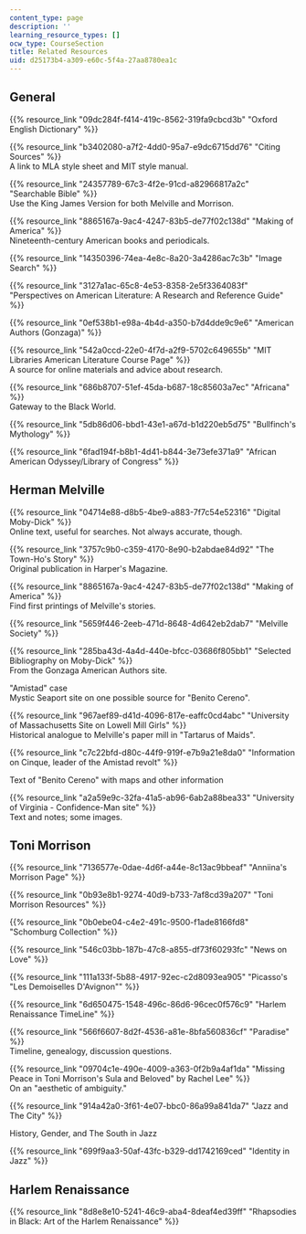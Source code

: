 ```yaml
---
content_type: page
description: ''
learning_resource_types: []
ocw_type: CourseSection
title: Related Resources
uid: d25173b4-a309-e60c-5f4a-27aa8780ea1c
---
```


General
-------

{{% resource_link "09dc284f-f414-419c-8562-319fa9cbcd3b" "Oxford English Dictionary" %}}

{{% resource_link "b3402080-a7f2-4dd0-95a7-e9dc6715dd76" "Citing Sources" %}}  
A link to MLA style sheet and MIT style manual.

{{% resource_link "24357789-67c3-4f2e-91cd-a82966817a2c" "Searchable Bible" %}}  
Use the King James Version for both Melville and Morrison.

{{% resource_link "8865167a-9ac4-4247-83b5-de77f02c138d" "Making of America" %}}  
Nineteenth-century American books and periodicals.

{{% resource_link "14350396-74ea-4e8c-8a20-3a4286ac7c3b" "Image Search" %}}

{{% resource_link "3127a1ac-65c8-4e53-8358-2e5f3364083f" "Perspectives on American Literature: A Research and Reference Guide" %}}

{{% resource_link "0ef538b1-e98a-4b4d-a350-b7d4dde9c9e6" "American Authors (Gonzaga)" %}}

{{% resource_link "542a0ccd-22e0-4f7d-a2f9-5702c649655b" "MIT Libraries American Literature Course Page" %}}  
A source for online materials and advice about research.

{{% resource_link "686b8707-51ef-45da-b687-18c85603a7ec" "Africana" %}}  
Gateway to the Black World.

{{% resource_link "5db86d06-bbd1-43e1-a67d-b1d220eb5d75" "Bullfinch's Mythology" %}}

{{% resource_link "6fad194f-b8b1-4d41-b844-3e73efe371a9" "African American Odyssey/Library of Congress" %}}

Herman Melville
---------------

{{% resource_link "04714e88-d8b5-4be9-a883-7f7c54e52316" "Digital Moby-Dick" %}}  
Online text, useful for searches. Not always accurate, though.

{{% resource_link "3757c9b0-c359-4170-8e90-b2abdae84d92" "The Town-Ho's Story" %}}  
Original publication in Harper's Magazine.

{{% resource_link "8865167a-9ac4-4247-83b5-de77f02c138d" "Making of America" %}}  
Find first printings of Melville's stories.

{{% resource_link "5659f446-2eeb-471d-8648-4d642eb2dab7" "Melville Society" %}}

{{% resource_link "285ba43d-4a4d-440e-bfcc-03686f805bb1" "Selected Bibliography on Moby-Dick" %}}  
From the Gonzaga American Authors site.

"Amistad" case  
Mystic Seaport site on one possible source for "Benito Cereno".

{{% resource_link "967aef89-d41d-4096-817e-eaffc0cd4abc" "University of Massachusetts Site on Lowell Mill Girls" %}}  
Historical analogue to Melville's paper mill in "Tartarus of Maids".

{{% resource_link "c7c22bfd-d80c-44f9-919f-e7b9a21e8da0" "Information on Cinque, leader of the Amistad revolt" %}}

Text of "Benito Cereno" with maps and other information

{{% resource_link "a2a59e9c-32fa-41a5-ab96-6ab2a88bea33" "University of Virginia - Confidence-Man site" %}}  
Text and notes; some images.

Toni Morrison
-------------

{{% resource_link "7136577e-0dae-4d6f-a44e-8c13ac9bbeaf" "Anniina's Morrison Page" %}}

{{% resource_link "0b93e8b1-9274-40d9-b733-7af8cd39a207" "Toni Morrison Resources" %}}

{{% resource_link "0b0ebe04-c4e2-491c-9500-f1ade8166fd8" "Schomburg Collection" %}}

{{% resource_link "546c03bb-187b-47c8-a855-df73f60293fc" "News on Love" %}}

{{% resource_link "111a133f-5b88-4917-92ec-c2d8093ea905" "Picasso's \"Les Demoiselles D'Avignon\"" %}}

{{% resource_link "6d650475-1548-496c-86d6-96cec0f576c9" "Harlem Renaissance TimeLine" %}}

{{% resource_link "566f6607-8d2f-4536-a81e-8bfa560836cf" "Paradise" %}}  
Timeline, genealogy, discussion questions.

{{% resource_link "09704c1e-490e-4009-a363-0f2b9a4af1da" "Missing Peace in Toni Morrison's Sula and Beloved\" by Rachel Lee" %}}  
On an "aesthetic of ambiguity."

{{% resource_link "914a42a0-3f61-4e07-bbc0-86a99a841da7" "Jazz and The City" %}}

History, Gender, and The South in Jazz

{{% resource_link "699f9aa3-50af-43fc-b329-dd1742169ced" "Identity in Jazz" %}}

Harlem Renaissance
------------------

{{% resource_link "8d8e8e10-5241-46c9-aba4-8deaf4ed39ff" "Rhapsodies in Black: Art of the Harlem Renaissance" %}}
